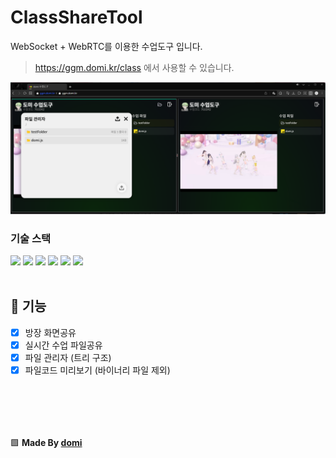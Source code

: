 # ClassShareTool

WebSocket + WebRTC를 이용한 수업도구 입니다.
> https://ggm.domi.kr/class
> 에서 사용할 수 있습니다.

<img src="./preview.png" />

</br>

### 기술 스택
<section>
  <img src="https://img.shields.io/badge/HTML-E34F26?style=flat-square&logo=HTML5&logoColor=white"/>
  <img src="https://img.shields.io/badge/CSS-1572B6?style=flat-square&logo=CSS3&logoColor=white"/>
  <img src="https://img.shields.io/badge/JavaScript-F7DF1E?style=flat-square&logo=JavaScript&logoColor=black"/>
  <img src="https://img.shields.io/badge/Node.js-339933?style=flat-square&logo=Node.js&logoColor=white"/>
  <img src="https://img.shields.io/badge/Jquery-0769AD?style=flat-square&logo=jquery&logoColor=white"/>
  <img src="https://img.shields.io/badge/WebRTC-333333?style=flat-square&logo=webrtc&logoColor=white"/>
</section>

</br>

## 🔧 기능
- [x] 방장 화면공유
- [x] 실시간 수업 파일공유
- [x] 파일 관리자 (트리 구조)
- [x] 파일코드 미리보기 (바이너리 파일 제외)

</br></br>
----
🟩 **Made By <a href="https://domi.kr/">domi</a>**
